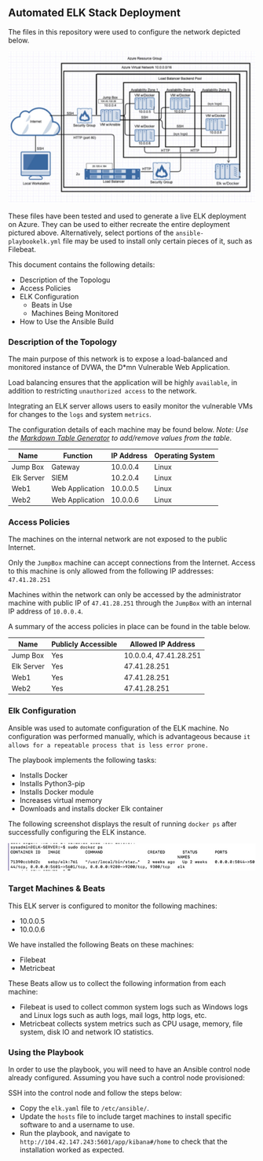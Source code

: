## Automated ELK Stack Deployment

The files in this repository were used to configure the network depicted below.

![](Images/Diagram%20Elk.jpg)

These files have been tested and used to generate a live ELK deployment on Azure. They can be used to either recreate the entire deployment pictured above. Alternatively, select portions of the `ansible-playbookelk.yml` file may be used to install only certain pieces of it, such as Filebeat.

This document contains the following details:
- Description of the Topologu
- Access Policies
- ELK Configuration
  - Beats in Use
  - Machines Being Monitored
- How to Use the Ansible Build


### Description of the Topology

The main purpose of this network is to expose a load-balanced and monitored instance of DVWA, the D*mn Vulnerable Web Application.

Load balancing ensures that the application will be highly `available`, in addition to restricting `unauthorized access` to the network.

Integrating an ELK server allows users to easily monitor the vulnerable VMs for changes to the `logs` and system `metrics`.

The configuration details of each machine may be found below.
_Note: Use the [Markdown Table Generator](http://www.tablesgenerator.com/markdown_tables) to add/remove values from the table_.

| Name       | Function        | IP Address | Operating System |
|------------|-----------------|------------|------------------|
| Jump Box   | Gateway         | 10.0.0.4   | Linux            |
| Elk Server | SIEM            | 10.2.0.4   | Linux            |
| Web1       | Web Application | 10.0.0.5   | Linux            |
| Web2       | Web Application | 10.0.0.6   | Linux            |

### Access Policies

The machines on the internal network are not exposed to the public Internet. 

Only the `JumpBox` machine can accept connections from the Internet. Access to this machine is only allowed from the following IP addresses: `47.41.28.251`

Machines within the network can only be accessed by the administrator machine with public IP of `47.41.28.251` through the `JumpBox` with an internal IP address of `10.0.0.4`.

A summary of the access policies in place can be found in the table below.

| Name       | Publicly Accessible | Allowed IP Address     |
|------------|---------------------|------------------------|
| Jump Box   | Yes                 | 10.0.0.4, 47.41.28.251 |
| Elk Server | Yes                 | 47.41.28.251           |
| Web1       | Yes                 | 47.41.28.251           |
| Web2       | Yes                 | 47.41.28.251           |

### Elk Configuration

Ansible was used to automate configuration of the ELK machine. No configuration was performed manually, which is advantageous because `it allows for a repeatable process that is less error prone.`

The playbook implements the following tasks:
- Installs Docker
- Installs Python3-pip
- Installs Docker module
- Increases virtual memory
- Downloads and installs docker Elk container

The following screenshot displays the result of running `docker ps` after successfully configuring the ELK instance.

![](Images/docker_ps_output.jpg)

### Target Machines & Beats
This ELK server is configured to monitor the following machines:
- 10.0.0.5
- 10.0.0.6

We have installed the following Beats on these machines:
- Filebeat
- Metricbeat

These Beats allow us to collect the following information from each machine:
- Filebeat is used to collect common system logs such as Windows logs and Linux logs such as auth logs, mail logs, http logs, etc. 
- Metricbeat collects system metrics such as CPU usage, memory, file system, disk IO and network IO statistics.

### Using the Playbook
In order to use the playbook, you will need to have an Ansible control node already configured. Assuming you have such a control node provisioned: 

SSH into the control node and follow the steps below:
- Copy the `elk.yaml` file to `/etc/ansible/`.
- Update the `hosts` file to include target machines to install specific software to and a username to use.
- Run the playbook, and navigate to `http://104.42.147.243:5601/app/kibana#/home` to check that the installation worked as expected.
